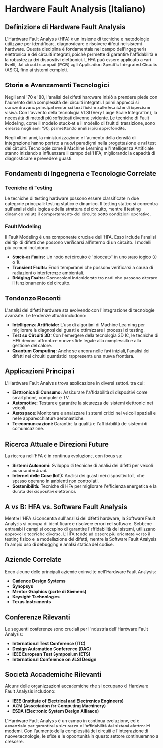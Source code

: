 # Hardware Fault Analysis (Italiano)

## Definizione di Hardware Fault Analysis

L'Hardware Fault Analysis (HFA) è un insieme di tecniche e metodologie utilizzate per identificare, diagnosticare e risolvere difetti nei sistemi hardware. Questa disciplina è fondamentale nel campo dell'ingegneria elettronica e dei circuiti integrati, poiché permette di garantire l'affidabilità e la robustezza dei dispositivi elettronici. L'HFA può essere applicato a vari livelli, dai circuiti stampati (PCB) agli Application Specific Integrated Circuits (ASIC), fino ai sistemi completi.

## Storia e Avanzamenti Tecnologici

Negli anni '70 e '80, l'analisi dei difetti hardware iniziò a prendere piede con l'aumento della complessità dei circuiti integrati. I primi approcci si concentravano principalmente sui test fisici e sulle tecniche di ispezione visiva. Con l'avvento della tecnologia VLSI (Very Large Scale Integration), la necessità di metodi più sofisticati divenne evidente. Le tecniche di Fault Modeling, come il modello stuck-at e il modello di fault di transizione, sono emerse negli anni '90, permettendo analisi più approfondite.

Negli ultimi anni, la miniaturizzazione e l'aumento della densità di integrazione hanno portato a nuovi paradigmi nella progettazione e nel test dei circuiti. Tecnologie come il Machine Learning e l'Intelligenza Artificiale stanno iniziando a influenzare il campo dell'HFA, migliorando la capacità di diagnosticare e prevedere guasti.

## Fondamenti di Ingegneria e Tecnologie Correlate

### Tecniche di Testing

Le tecniche di testing hardware possono essere classificate in due categorie principali: testing statico e dinamico. Il testing statico si concentra sull'analisi della logica e della struttura del circuito, mentre il testing dinamico valuta il comportamento del circuito sotto condizioni operative.

### Fault Modeling

Il Fault Modeling è una componente cruciale dell'HFA. Esso include l'analisi dei tipi di difetti che possono verificarsi all'interno di un circuito. I modelli più comuni includono:

- **Stuck-at Faults:** Un nodo nel circuito è "bloccato" in uno stato logico (0 o 1).
- **Transient Faults:** Errori temporanei che possono verificarsi a causa di radiazioni o interferenze ambientali.
- **Bridging Faults:** Connessioni indesiderate tra nodi che possono alterare il funzionamento del circuito.

## Tendenze Recenti

L'analisi dei difetti hardware sta evolvendo con l'integrazione di tecnologie avanzate. Le tendenze attuali includono:

- **Intelligenza Artificiale:** L'uso di algoritmi di Machine Learning per migliorare la diagnosi dei guasti e ottimizzare i processi di testing.
- **Test su Circuiti 3D:** Con l'emergere della tecnologia 3D IC, le tecniche di HFA devono affrontare nuove sfide legate alla complessità e alla gestione del calore.
- **Quantum Computing:** Anche se ancora nelle fasi iniziali, l'analisi dei difetti nei circuiti quantistici rappresenta una nuova frontiera.

## Applicazioni Principali

L'Hardware Fault Analysis trova applicazione in diversi settori, tra cui:

- **Elettronica di Consumo:** Assicurare l'affidabilità di dispositivi come smartphone, computer e TV.
- **Automotive:** Testare e garantire la sicurezza dei sistemi elettronici nei veicoli.
- **Aerospace:** Monitorare e analizzare i sistemi critici nei veicoli spaziali e nelle apparecchiature aeronautiche.
- **Telecomunicazioni:** Garantire la qualità e l'affidabilità dei sistemi di comunicazione.

## Ricerca Attuale e Direzioni Future

La ricerca nell'HFA è in continua evoluzione, con focus su:

- **Sistemi Autonomi:** Sviluppo di tecniche di analisi dei difetti per veicoli autonomi e droni.
- **Internet delle Cose (IoT):** Analisi dei guasti nei dispositivi IoT, che spesso operano in ambienti non controllati.
- **Sostenibilità:** Tecniche di HFA per migliorare l'efficienza energetica e la durata dei dispositivi elettronici.

## A vs B: HFA vs. Software Fault Analysis

Mentre l'HFA si concentra sull'analisi dei difetti hardware, la Software Fault Analysis si occupa di identificare e risolvere errori nel software. Sebbene entrambi i campi si occupino di garantire l'affidabilità dei sistemi, utilizzano approcci e tecniche diverse. L'HFA tende ad essere più orientata verso il testing fisico e la modellazione dei difetti, mentre la Software Fault Analysis fa ampio uso di debugging e analisi statica del codice.

## Aziende Correlate

Ecco alcune delle principali aziende coinvolte nell'Hardware Fault Analysis:

- **Cadence Design Systems**
- **Synopsys**
- **Mentor Graphics (parte di Siemens)**
- **Keysight Technologies**
- **Texas Instruments**

## Conferenze Rilevanti

Le seguenti conferenze sono cruciali per l'industria dell'Hardware Fault Analysis:

- **International Test Conference (ITC)**
- **Design Automation Conference (DAC)**
- **IEEE European Test Symposium (ETS)**
- **International Conference on VLSI Design**

## Società Accademiche Rilevanti

Alcune delle organizzazioni accademiche che si occupano di Hardware Fault Analysis includono:

- **IEEE (Institute of Electrical and Electronics Engineers)**
- **ACM (Association for Computing Machinery)**
- **ESDA (Electronic System Design Alliance)**

L'Hardware Fault Analysis è un campo in continua evoluzione, ed è essenziale per garantire la sicurezza e l'affidabilità dei sistemi elettronici moderni. Con l'aumento della complessità dei circuiti e l'integrazione di nuove tecnologie, le sfide e le opportunità in questo settore continueranno a crescere.
